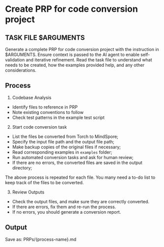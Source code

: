 # Create PRP for code conversion project

## TASK FILE $ARGUMENTS

Generate a complete PRP for code conversion project with the instruction in $ARGUMENTS. Ensure context is passed to the AI agent to enable self-validation and iterative refinement. Read the task file to understand what needs to be created, how the examples provided help, and any other considerations.


## Process

1. Codebase Analysis

- Identify files to reference in PRP
- Note existing conventions to follow
- Check test patterns in the example test script

2. Start code conversion task
- List the files be converted from Torch to MindSpore;
- Specify the input file path and the output file path;
- Make backup copies of the original files if necessary;
- Read corresponding examples in `examples` folder;
- Run automated conversion tasks and ask for human review;
- If there are no errors, the converted files are saved in the output directory;

The above process is repeated for each file. You many need a to-do list to keep track of the files to be converted.

3. Review Outputs
- Check the output files, and make sure they are correctly converted.
- If there are errors, fix them and re-run the process.
- If no errors, you should generate a conversion report.


## Output
Save as: PRPs/{process-name}.md